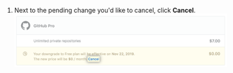 1. Next to the pending change you'd like to cancel, click **Cancel**. ![Cancel link next to a pending subscription change](/assets/images/help/billing/cancel-pending-changes-link.png)
